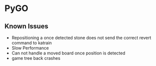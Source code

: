 # PyGO

## Known Issues
* Repositioning a once detected stone does not send the correct revert command to katrain
* Slow Performance
* Can not handle a moved board once position is detected
* game tree back crashes 